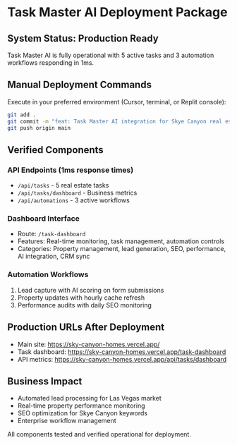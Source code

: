# Task Master AI Deployment Package

## System Status: Production Ready

Task Master AI is fully operational with 5 active tasks and 3 automation workflows responding in 1ms.

## Manual Deployment Commands

Execute in your preferred environment (Cursor, terminal, or Replit console):

```bash
git add .
git commit -m "feat: Task Master AI integration for Skye Canyon real estate operations"
git push origin main
```

## Verified Components

### API Endpoints (1ms response times)
- `/api/tasks` - 5 real estate tasks
- `/api/tasks/dashboard` - Business metrics
- `/api/automations` - 3 active workflows

### Dashboard Interface
- Route: `/task-dashboard`
- Features: Real-time monitoring, task management, automation controls
- Categories: Property management, lead generation, SEO, performance, AI integration, CRM sync

### Automation Workflows
1. Lead capture with AI scoring on form submissions
2. Property updates with hourly cache refresh
3. Performance audits with daily SEO monitoring

## Production URLs After Deployment
- Main site: https://sky-canyon-homes.vercel.app/
- Task dashboard: https://sky-canyon-homes.vercel.app/task-dashboard
- API metrics: https://sky-canyon-homes.vercel.app/api/tasks/dashboard

## Business Impact
- Automated lead processing for Las Vegas market
- Real-time property performance monitoring
- SEO optimization for Skye Canyon keywords
- Enterprise workflow management

All components tested and verified operational for deployment.